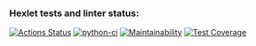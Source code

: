 ### Hexlet tests and linter status:
[![Actions Status](https://github.com/mnogom/python-project-lvl4/workflows/hexlet-check/badge.svg)](https://github.com/mnogom/python-project-lvl4/actions)
[![python-ci](https://github.com/mnogom/python-project-lvl4/actions/workflows/python-ci.yaml/badge.svg)](https://github.com/mnogom/python-project-lvl4/actions/workflows/python-ci.yaml)
[![Maintainability](https://api.codeclimate.com/v1/badges/e026833e3bf6310ae6ff/maintainability)](https://codeclimate.com/github/mnogom/python-project-lvl4/maintainability)
[![Test Coverage](https://api.codeclimate.com/v1/badges/e026833e3bf6310ae6ff/test_coverage)](https://codeclimate.com/github/mnogom/python-project-lvl4/test_coverage)
